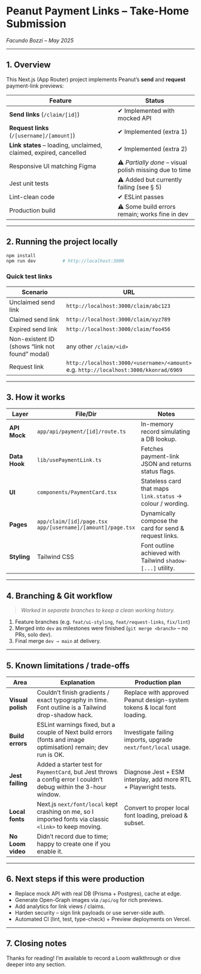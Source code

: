 # Peanut Payment Links – Take-Home Submission  
_Facundo Bozzi – May 2025_

---

## 1. Overview

This Next.js (App Router) project implements Peanut’s **send** and **request** payment-link previews:

| Feature | Status |
|---------|--------|
| **Send links** (`/claim/[id]`) | ✔ Implemented with mocked API |
| **Request links** (`/[username]/[amount]`) | ✔ Implemented (extra 1) |
| **Link states** – loading, unclaimed, claimed, expired, cancelled | ✔ Implemented (extra 2) |
| Responsive UI matching Figma | ⚠️ _Partially done_ – visual polish missing due to time |
| Jest unit tests | ⚠️ Added but currently failing (see § 5) |
| Lint-clean code | ✔ ESLint passes |
| Production build | ⚠️ Some build errors remain; works fine in dev |

---

## 2. Running the project locally

```bash
npm install
npm run dev          # http://localhost:3000
````

### Quick test links

| Scenario                                       | URL                                                                                       |
| ---------------------------------------------- | ----------------------------------------------------------------------------------------- |
| Unclaimed send link                            | `http://localhost:3000/claim/abc123`                                                      |
| Claimed send link                              | `http://localhost:3000/claim/xyz789`                                                      |
| Expired send link                              | `http://localhost:3000/claim/foo456`                                                      |
| Non-existent ID (shows “link not found” modal) | any other `/claim/<id>`                                                                   |
| Request link                                   | `http://localhost:3000/<username>/<amount>` <br>e.g. `http://localhost:3000/kkonrad/6969` |

---

## 3. How it works

| Layer         | File/Dir                                                          | Notes                                                       |
| ------------- | ----------------------------------------------------------------- | ----------------------------------------------------------- |
| **API Mock**  | `app/api/payment/[id]/route.ts`                                   | In-memory record simulating a DB lookup.                    |
| **Data Hook** | `lib/usePaymentLink.ts`                                           | Fetches payment-link JSON and returns status flags.         |
| **UI**        | `components/PaymentCard.tsx`                                      | Stateless card that maps `link.status` → colour / wording.  |
| **Pages**     | `app/claim/[id]/page.tsx` <br> `app/[username]/[amount]/page.tsx` | Dynamically compose the card for send & request links.      |
| **Styling**   | Tailwind CSS                                                      | Font outline achieved with Tailwind `shadow-[...]` utility. |

---

## 4. Branching & Git workflow

> *Worked in separate branches to keep a clean working history.*

1. Feature branches (e.g. `feat/ui-styling`, `feat/request-links`, `fix/lint`)
2. Merged into `dev` as milestones were finished (`git merge <branch>` – no PRs, solo dev).
3. Final merge `dev → main` at delivery.

---

## 5. Known limitations / trade-offs

| Area              | Explanation                                                                                                       | Production plan                                                         |
| ----------------- | ----------------------------------------------------------------------------------------------------------------- | ----------------------------------------------------------------------- |
| **Visual polish** | Couldn’t finish gradients / exact typography in time. Font outline is a Tailwind drop-shadow hack.                | Replace with approved Peanut design-system tokens & local font loading. |
| **Build errors**  | ESLint warnings fixed, but a couple of Next build errors (fonts and image optimisation) remain; dev run is OK.    | Investigate failing imports, upgrade `next/font/local` usage.           |
| **Jest failing**  | Added a starter test for `PaymentCard`, but Jest throws a config error I couldn’t debug within the 3-hour window. | Diagnose Jest + ESM interplay, add more RTL + Playwright tests.         |
| **Local fonts**   | Next.js `next/font/local` kept crashing on me, so I imported fonts via classic `<link>` to keep moving.           | Convert to proper local font loading, preload & subset.                 |
| **No Loom video** | Didn’t record due to time; happy to create one if you enable it.                                                  |                                                                         |

---

## 6. Next steps if this were production

* Replace mock API with real DB (Prisma + Postgres), cache at edge.
* Generate Open-Graph images via `/api/og` for rich previews.
* Add analytics for link views / claims.
* Harden security – sign link payloads or use server-side auth.
* Automated CI (lint, test, type-check) + Preview deployments on Vercel.


---

## 7. Closing notes

Thanks for reading!
I’m available to record a Loom walkthrough or dive deeper into any section.